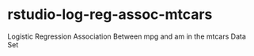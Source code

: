 # rstudio-log-reg-assoc-mtcars
Logistic Regression Association Between mpg and am in the mtcars Data Set
